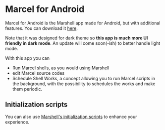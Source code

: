 # Marcel for Android
Marcel for Android is the Marshell app made for Android, but with additional features. You can download it [here](https://play.google.com/store/apps/details?id=com.tambapps.marcel.android.marshell).

Note that it was designed for dark theme so **this app is much more UI friendly in dark mode**.
An update will come soon(-ish) to better handle light mode.

With this app you can
- Run Marcel shells, as you would using Marshell
- edit Marcel source codes
- Schedule Shell Works, a concept allowing you to run Marcel scripts in the background, with the possibility to schedules the works
and make them periodic.

## Initialization scripts

You can also use [Marshell's initialization scripts](../marshell/init-script.md) to enhance your experience.